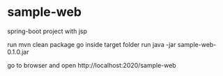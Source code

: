 # sample-web
spring-boot project with jsp

run mvn clean package
go inside target folder
run java -jar sample-web-0.1.0.jar

go to browser and open http://localhost:2020/sample-web
